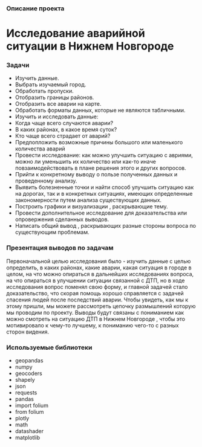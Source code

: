 ### Описание проекта 

# Исследование аварийной ситуации в Нижнем Новгороде

### Задачи
- Изучить данные.
- Выбрать изучаемый город.
- Обработать пропуски.
- Отобразить границы районов.
- Отобразить все аварии на карте.
- Обработать форматы данных, которые не являются табличными.
-  Изучить и исследовать данные:
- Когда чаще всего случаются аварии?
- В каких районах, в какое время суток?
- Кто чаще всего страдает от аварий?
- Предпопложить возможные причины большого или маленького количества аварий
- Провести исследование: как можно улучшить ситуацию с авриями, можно ли уменьшить их количество или как-то иначе повзаимодействовать в плане решения этого и других вопросов.
- Прийти к конкретному выводу о пользе полученных данных и проведенному анализу.
- Выявить болезненные точки и найти способ улучшить ситуацию как на дорогах, так и в конкретных ситуациях, имеющих определенные закономерности путем анализа существующих данных.
- Построить графики и визуализации , раскрывающие тему.
- Провести дополнительное исследование для доказательства или опровержения  сделанных выводов.
- Написать общий вывод , раскрывающих разные стороны вопроса по существующим проблемам.

### Презентация выводов по задачам

Первоначальной целью исследования было - изучить данные с целью определить, в каких районах, какие аварии, какая ситуация в городе в целом, на что можно опираться в дальнейших исследованиях вопроса, на что опираться в улучшении ситуации связанной с ДТП, но в ходе исследования вопрос поменял свою форму, и главной задачей стало доказательство, что скорая помощь хорошо справляется с задачей спасения людей после последствий аварии. Чтобы увидеть, как мы к этому пришли, мы можете рассмотреть цепочку размышлений которую мы проводим по проекту. Выводы будут связаны с пониманием как можно смотреть на ситуацию ДТП в Нижнем Новгороде , чтобы это мотивировало к чему-то лучшему, к пониманию чего-то с разных сторон видения.


### Используемые библиотеки
- geopandas 
- numpy 
- geocoders 
- shapely
- json
- requests
- pandas
- import folium
- from folium 
- plotly
- math
- datashader 
- matplotlib 


